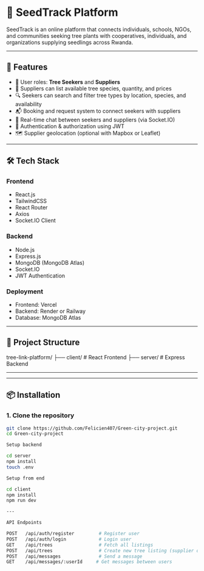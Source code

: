 # 🌱 SeedTrack Platform

SeedTrack is an online platform that connects individuals, schools, NGOs, and communities seeking tree plants with cooperatives, individuals, and organizations supplying seedlings across Rwanda.

---

## 🚀 Features

- 👥 User roles: **Tree Seekers** and **Suppliers**
- 🌳 Suppliers can list available tree species, quantity, and prices
- 🔍 Seekers can search and filter tree types by location, species, and availability
- 📬 Booking and request system to connect seekers with suppliers
- 💬 Real-time chat between seekers and suppliers (via Socket.IO)
- 🔐 Authentication & authorization using JWT
- 🗺️ Supplier geolocation (optional with Mapbox or Leaflet)

---

## 🛠️ Tech Stack

### Frontend

- React.js
- TailwindCSS
- React Router
- Axios
- Socket.IO Client

### Backend

- Node.js
- Express.js
- MongoDB (MongoDB Atlas)
- Socket.IO
- JWT Authentication

### Deployment

- Frontend: Vercel
- Backend: Render or Railway
- Database: MongoDB Atlas

---

## 📁 Project Structure

tree-link-platform/
├── client/ # React Frontend
├── server/ # Express Backend

---

---

## 📦 Installation

### 1. Clone the repository

```bash
git clone https://github.com/Felicien407/Green-city-project.git
cd Green-city-project

Setup backend

cd server
npm install
touch .env

Setup from end

cd client
npm install
npm run dev

---

API Endpoints

POST   /api/auth/register         # Register user
POST   /api/auth/login            # Login user
GET    /api/trees                 # Fetch all listings
POST   /api/trees                 # Create new tree listing (supplier only)
POST   /api/messages              # Send a message
GET    /api/messages/:userId     # Get messages between users
```
